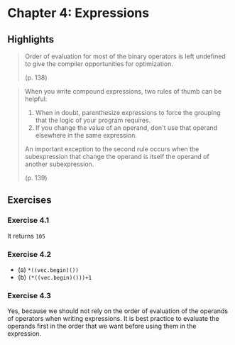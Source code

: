 # Chapter 4: Expressions

## Highlights

> Order of evaluation for most of the binary operators is left undefined to give the compiler opportunities for
> optimization.
>
> (p. 138)

> When you write compound expressions, two rules of thumb can be helpful:
>
> 1. When in doubt, parenthesize expressions to force the grouping that the logic of your program requires.
> 2. If you change the value of an operand, don't use that operand elsewhere in the same expression.
>
> An important exception to the second rule occurs when the subexpression that change the operand is itself the operand
> of another subexpression.
>
> (p. 139)

## Exercises

### Exercise 4.1

It returns `105`

### Exercise 4.2

* (a) `*((vec.begin)())`
* (b) `(*((vec.begin)()))+1`

### Exercise 4.3

Yes, because we should not rely on the order of evaluation of the operands of operators when writing expressions. It is
best practice to evaluate the operands first in the order that we want before using them in the expression.
